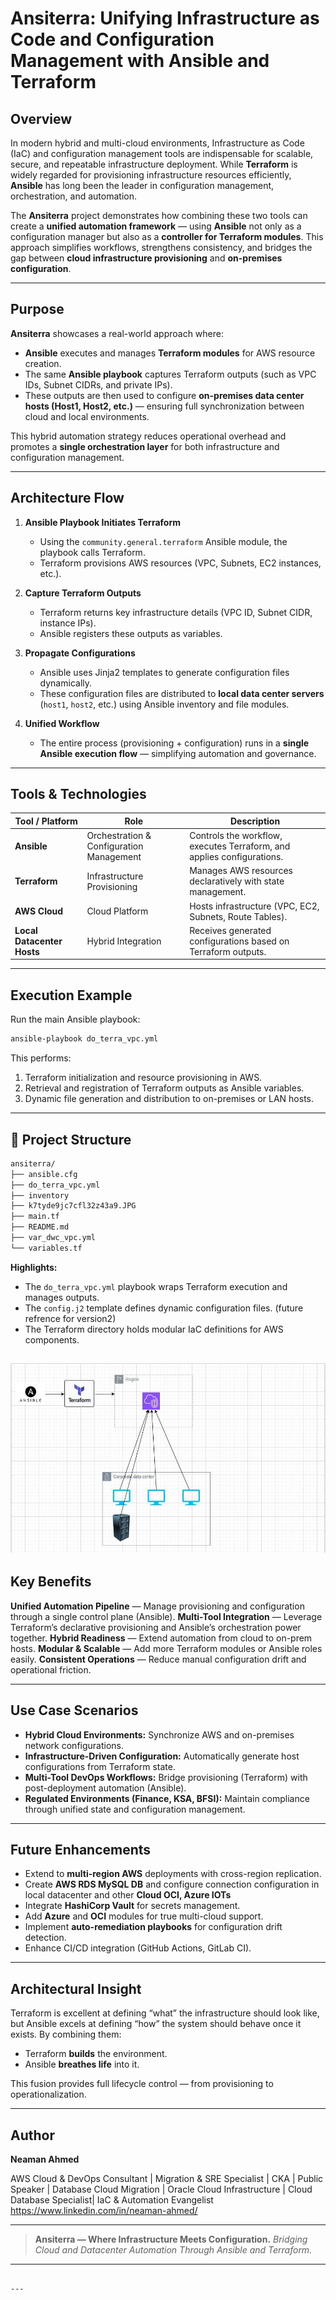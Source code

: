 # Ansiterra: Unifying Infrastructure as Code and Configuration Management with Ansible and Terraform

##  Overview

In modern hybrid and multi-cloud environments, Infrastructure as Code (IaC) and configuration management tools are indispensable for scalable, secure, and repeatable infrastructure deployment.
While **Terraform** is widely regarded for provisioning infrastructure resources efficiently, **Ansible** has long been the leader in configuration management, orchestration, and automation.

The **Ansiterra** project demonstrates how combining these two tools can create a **unified automation framework** — using **Ansible** not only as a configuration manager but also as a **controller for Terraform modules**.
This approach simplifies workflows, strengthens consistency, and bridges the gap between **cloud infrastructure provisioning** and **on-premises configuration**.

---

##  Purpose

**Ansiterra** showcases a real-world approach where:
- **Ansible** executes and manages **Terraform modules** for AWS resource creation.
- The same **Ansible playbook** captures Terraform outputs (such as VPC IDs, Subnet CIDRs, and private IPs).
- These outputs are then used to configure **on-premises data center hosts (Host1, Host2, etc.)** — ensuring full synchronization between cloud and local environments.

This hybrid automation strategy reduces operational overhead and promotes a **single orchestration layer** for both infrastructure and configuration management.

---

##  Architecture Flow

1. **Ansible Playbook Initiates Terraform**
   - Using the `community.general.terraform` Ansible module, the playbook calls Terraform.
   - Terraform provisions AWS resources (VPC, Subnets, EC2 instances, etc.).

2. **Capture Terraform Outputs**
   - Terraform returns key infrastructure details (VPC ID, Subnet CIDR, instance IPs).
   - Ansible registers these outputs as variables.

3. **Propagate Configurations**
   - Ansible uses Jinja2 templates to generate configuration files dynamically.
   - These configuration files are distributed to **local data center servers** (`host1`, `host2`, etc.) using Ansible inventory and file modules.

4. **Unified Workflow**
   - The entire process (provisioning + configuration) runs in a **single Ansible execution flow** — simplifying automation and governance.

---

##  Tools & Technologies

| Tool / Platform | Role | Description |
|-----------------|------|-------------|
| **Ansible** | Orchestration & Configuration Management | Controls the workflow, executes Terraform, and applies configurations. |
| **Terraform** | Infrastructure Provisioning | Manages AWS resources declaratively with state management. |
| **AWS Cloud** | Cloud Platform | Hosts infrastructure (VPC, EC2, Subnets, Route Tables). |
| **Local Datacenter Hosts** | Hybrid Integration | Receives generated configurations based on Terraform outputs. |

---

##  Execution Example

Run the main Ansible playbook:

```bash
ansible-playbook do_terra_vpc.yml
````

This performs:

1. Terraform initialization and resource provisioning in AWS.
2. Retrieval and registration of Terraform outputs as Ansible variables.
3. Dynamic file generation and distribution to on-premises or LAN hosts.

---

## 📂 Project Structure

```bash
ansiterra/
├── ansible.cfg
├── do_terra_vpc.yml
├── inventory
├── k7tyde9jc7cfl32z43a9.JPG
├── main.tf
├── README.md
├── var_dwc_vpc.yml
└── variables.tf

```

**Highlights:**

* The `do_terra_vpc.yml` playbook wraps Terraform execution and manages outputs.
* The `config.j2` template defines dynamic configuration files. (future refrence for version2)
* The Terraform directory holds modular IaC definitions for AWS components.

![Terraform and Ansible](k7tyde9jc7cfl32z43a9.JPG)
---

##  Key Benefits

**Unified Automation Pipeline** — Manage provisioning and configuration through a single control plane (Ansible).
**Multi-Tool Integration** — Leverage Terraform’s declarative provisioning and Ansible’s orchestration power together.
**Hybrid Readiness** — Extend automation from cloud to on-prem hosts.
**Modular & Scalable** — Add more Terraform modules or Ansible roles easily.
**Consistent Operations** — Reduce manual configuration drift and operational friction.

---

##  Use Case Scenarios

* **Hybrid Cloud Environments:** Synchronize AWS and on-premises network configurations.
* **Infrastructure-Driven Configuration:** Automatically generate host configurations from Terraform state.
* **Multi-Tool DevOps Workflows:** Bridge provisioning (Terraform) with post-deployment automation (Ansible).
* **Regulated Environments (Finance, KSA, BFSI):** Maintain compliance through unified state and configuration management.

---

##  Future Enhancements

* Extend to **multi-region AWS** deployments with cross-region replication.
* Create **AWS RDS MySQL DB** and  configure connection configuration in local datacenter and other **Cloud OCI, Azure IOTs**
* Integrate **HashiCorp Vault** for secrets management.
* Add **Azure** and **OCI** modules for true multi-cloud support.
* Implement **auto-remediation playbooks** for configuration drift detection.
* Enhance CI/CD integration (GitHub Actions, GitLab CI).

---

##  Architectural Insight

Terraform is excellent at defining “what” the infrastructure should look like, but Ansible excels at defining “how” the system should behave once it exists.
By combining them:

* Terraform **builds** the environment.
* Ansible **breathes life** into it.

This fusion provides full lifecycle control — from provisioning to operationalization.

---

##  Author

**Neaman Ahmed**

AWS Cloud & DevOps Consultant | Migration & SRE Specialist | CKA | Public Speaker | Database Cloud Migration | Oracle Cloud Infrastructure | Cloud Database Specialist| IaC & Automation Evangelist
https://www.linkedin.com/in/neaman-ahmed/


---

> **Ansiterra — Where Infrastructure Meets Configuration.**
> *Bridging Cloud and Datacenter Automation Through Ansible and Terraform.*

---

```

---
